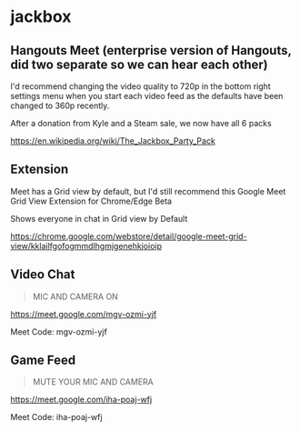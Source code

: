 # jackbox

## Hangouts Meet (enterprise version of Hangouts, did two separate so we can hear each other)

I'd recommend changing the video quality to 720p in the bottom right settings menu when you start each video feed as the defaults have been changed to 360p recently.

After a donation from Kyle and a Steam sale, we now have all 6 packs

<https://en.wikipedia.org/wiki/The_Jackbox_Party_Pack>

## Extension

Meet has a Grid view by default, but I'd still recommend this Google Meet Grid View Extension for Chrome/Edge Beta

Shows everyone in chat in Grid view by Default

<https://chrome.google.com/webstore/detail/google-meet-grid-view/kklailfgofogmmdlhgmjgenehkjoioip>

## Video Chat

> MIC AND CAMERA ON

<https://meet.google.com/mgv-ozmi-yjf>

Meet Code: mgv-ozmi-yjf

## Game Feed

> MUTE YOUR MIC AND CAMERA

<https://meet.google.com/iha-poaj-wfj>

Meet Code: iha-poaj-wfj
